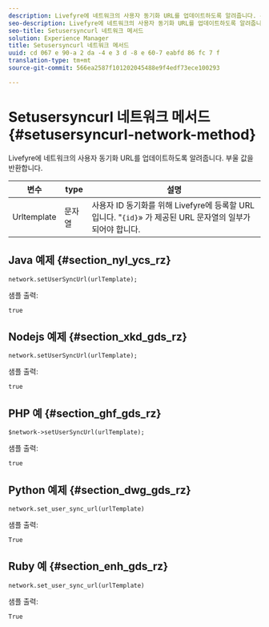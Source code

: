 ```yaml
---
description: Livefyre에 네트워크의 사용자 동기화 URL를 업데이트하도록 알려줍니다. 부울 값을 반환합니다.
seo-description: Livefyre에 네트워크의 사용자 동기화 URL를 업데이트하도록 알려줍니다. 부울 값을 반환합니다.
seo-title: Setusersyncurl 네트워크 메서드
solution: Experience Manager
title: Setusersyncurl 네트워크 메서드
uuid: cd 067 e 90-a 2 da -4 e 3 d -8 e 60-7 eabfd 86 fc 7 f
translation-type: tm+mt
source-git-commit: 566ea2587f101202045488e9f4edf73ece100293

---
```



# Setusersyncurl 네트워크 메서드{#setusersyncurl-network-method}

Livefyre에 네트워크의 사용자 동기화 URL를 업데이트하도록 알려줍니다. 부울 값을 반환합니다.

| 변수 | type | 설명 |
|--- |--- |--- |
| Urltemplate | 문자열 | 사용자 ID 동기화를 위해 Livefyre에 등록할 URL 입니다. "`{id}`» 가 제공된 URL 문자열의 일부가 되어야 합니다. |

## Java 예제 {#section_nyl_ycs_rz}

```
network.setUserSyncUrl(urlTemplate); 
```

샘플 출력:

```
true
```

## Nodejs 예제 {#section_xkd_gds_rz}

```
network.setUserSyncUrl(urlTemplate); 
```

샘플 출력:

```
true
```

## PHP 예 {#section_ghf_gds_rz}

```
$network->setUserSyncUrl(urlTemplate); 
```

샘플 출력:

```
true
```

## Python 예제 {#section_dwg_gds_rz}

```
network.set_user_sync_url(urlTemplate) 
```

샘플 출력:

```
True
```

## Ruby 예 {#section_enh_gds_rz}

```
network.set_user_sync_url(urlTemplate) 
```

샘플 출력:

```
True
```
